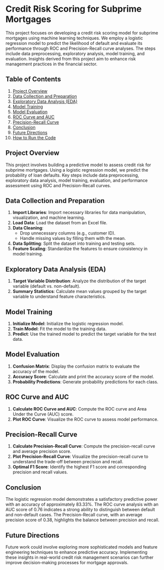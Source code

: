 # Credit Risk Scoring for Subprime Mortgages

This project focuses on developing a credit risk scoring model for subprime mortgages using machine learning techniques. We employ a logistic regression model to predict the likelihood of default and evaluate its performance through ROC and Precision-Recall curve analyses. The steps include data preprocessing, exploratory analysis, model training, and evaluation. Insights derived from this project aim to enhance risk management practices in the financial sector.

## Table of Contents

1. [Project Overview](#project-overview)
2. [Data Collection and Preparation](#data-collection-and-preparation)
3. [Exploratory Data Analysis (EDA)](#exploratory-data-analysis-eda)
4. [Model Training](#model-training)
5. [Model Evaluation](#model-evaluation)
6. [ROC Curve and AUC](#roc-curve-and-auc)
7. [Precision-Recall Curve](#precision-recall-curve)
8. [Conclusion](#conclusion)
9. [Future Directions](#future-directions)
10. [How to Run the Code](#how-to-run-the-code)

## Project Overview

This project involves building a predictive model to assess credit risk for subprime mortgages. Using a logistic regression model, we predict the probability of loan defaults. Key steps include data preprocessing, exploratory data analysis, model training, evaluation, and performance assessment using ROC and Precision-Recall curves.

## Data Collection and Preparation

1. **Import Libraries**: Import necessary libraries for data manipulation, visualization, and machine learning.
2. **Load Data**: Load the dataset from an Excel file.
3. **Data Cleaning**:
   - Drop unnecessary columns (e.g., customer ID).
   - Handle missing values by filling them with the mean.
4. **Data Splitting**: Split the dataset into training and testing sets.
5. **Feature Scaling**: Standardize the features to ensure consistency in model training.

## Exploratory Data Analysis (EDA)

1. **Target Variable Distribution**: Analyze the distribution of the target variable (default vs. non-default).
2. **Summary Statistics**: Calculate mean values grouped by the target variable to understand feature characteristics.

## Model Training

1. **Initialize Model**: Initialize the logistic regression model.
2. **Train Model**: Fit the model to the training data.
3. **Predict**: Use the trained model to predict the target variable for the test data.

## Model Evaluation

1. **Confusion Matrix**: Display the confusion matrix to evaluate the accuracy of the model.
2. **Accuracy Score**: Calculate and print the accuracy score of the model.
3. **Probability Predictions**: Generate probability predictions for each class.

## ROC Curve and AUC

1. **Calculate ROC Curve and AUC**: Compute the ROC curve and Area Under the Curve (AUC) score.
2. **Plot ROC Curve**: Visualize the ROC curve to assess model performance.

## Precision-Recall Curve

1. **Calculate Precision-Recall Curve**: Compute the precision-recall curve and average precision score.
2. **Plot Precision-Recall Curve**: Visualize the precision-recall curve to understand the trade-off between precision and recall.
3. **Optimal F1 Score**: Identify the highest F1 score and corresponding precision and recall values.

## Conclusion

The logistic regression model demonstrates a satisfactory predictive power with an accuracy of approximately 83.33%. The ROC curve analysis with an AUC score of 0.76 indicates a strong ability to distinguish between default and non-default cases. The Precision-Recall curve, with an average precision score of 0.38, highlights the balance between precision and recall.

## Future Directions

Future work could involve exploring more sophisticated models and feature engineering techniques to enhance predictive accuracy. Implementing these insights in real-world credit risk management scenarios can further improve decision-making processes for mortgage approvals.

